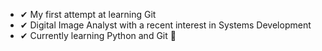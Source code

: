 - ✔ My first attempt at learning Git
- ✔ Digital Image Analyst with a recent interest in Systems Development
- ✔ Currently learning Python and Git 👀

<!---
matthew-mcf/matthew-mcf is a ✨ special ✨ repository because its `README.md` (this file) appears on your GitHub profile.
You can click the Preview link to take a look at your changes.
--->
